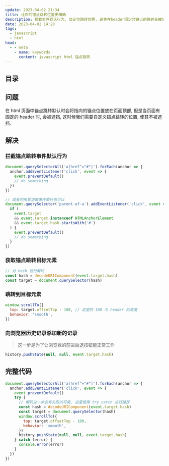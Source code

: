 ```yaml
---
update: 2023-04-02 21:34
title: 让你的锚点跳转位置更精确
description: 拦截事件默认行为, 自定位跳转位置, 避免在header固定时锚点的跳转会被header遮挡
date: 2023-04-02 14:20
tags:
  - javascript
  - html
head:
  - - meta
    - name: keywords
      content: javascript html 锚点跳转
---
```


## 目录

## 问题

在 html 页面中锚点跳转默认时会将指向的锚点位置放在页面顶部, 但是当页面有固定的 header 时, 会被遮挡, 这时候我们需要自定义锚点跳转的位置, 使其不被遮挡. 

## 解决

### 拦截锚点跳转事件默认行为

```js
document.querySelectorAll('a[href^="#"]').forEach(anchor => {
  anchor.addEventListener('click', event => {
    event.preventDefault()
    // do something
  })
})

// 或者利用冒泡做事件委托也可以
document.querySelector('parent-of-a').addEventListener('click', event => {
  if (
    event.target
    && event.target instanceof HTMLAnchorElement
    && event.target.hash.startsWith('#')
  ) {
    event.preventDefault()
    // do something
  }
})
```

### 获取锚点跳转目标元素

```js
// 对 hash 进行解码
const hash = decodeURIComponent(event.target.hash)
const target = document.querySelector(hash)
```

### 跳转到目标元素

```js
window.scrollTo({
  top: target.offsetTop - 100, // 这里的 100 为 header 的高度
  behavior: 'smooth',
})
```

### 向浏览器历史记录添加新的记录

> 这一步是为了让浏览器的前进后退按钮能正常工作

```js
history.pushState(null, null, event.target.hash)
```

## 完整代码

```js
document.querySelectorAll('a[href^="#"]').forEach(anchor => {
  anchor.addEventListener('click', event => {
    event.preventDefault()
    try {
      // 解码这一步会有失败的可能, 这里使用 try catch 进行捕获
      const hash = decodeURIComponent(event.target.hash)
      const target = document.querySelector(hash)
      window.scrollTo({
        top: target.offsetTop - 100,
        behavior: 'smooth',
      })
      history.pushState(null, null, event.target.hash)
    } catch (error) {
      console.error(error)
    }
  })
})
```
